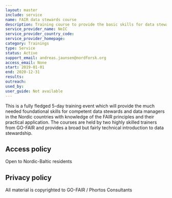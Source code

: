 ```yaml
---
layout: master
include: service
name: FAIR data stewards course
description: Training course to provide the basic skills for data stewards to the requirements to enable FAIR data for reuse of research outputs.
service_provider_name: NeIC
service_provider_country_code: 
service_provider_homepage: 
category: Trainings
type: Service
status: Active
support_email: andreas.jaunsen@nordforsk.org
access_email: None
start: 2019-01-01
end: 2020-12-31
results:
outreach:
used_by: 
user_guide: Not available
---
```

This is a fully fledged 5-day training event which will provide the much needed foundational skills for competent data stewards and data managers in the Nordic countries with knowledge of the FAIR principles and their practical application. The courses are held by two highly skilled trainers from GO-FAIR and provides a broad but fairly technical introduction to data stewardship.

## Access policy
Open to Nordic-Baltic residents

## Privacy policy
All material is copyrighted to GO-FAIR / Phortos Consultants
